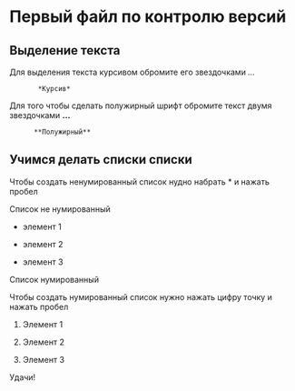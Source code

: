 # Первый файл по контролю версий #


## Выделение текста ##


Для выделения текста курсивом обромите его звездочками *...*

           *Курсив*

Для того чтобы сделать полужирный шрифт обромите текст двумя звездочками **...**

          **Полужирный**

## Учимся делать списки  списки ##

Чтобы создать ненумированный список нудно набрать * и нажать пробел


Список не нумированный

* элемент 1

* элемент 2

* элемент 3


Список нумированный

Чтобы создать нумированный список нужно нажать цифру точку и нажать пробел

1. Элемент 1

2. Элемент 2

3. Элемент 3

Удачи!